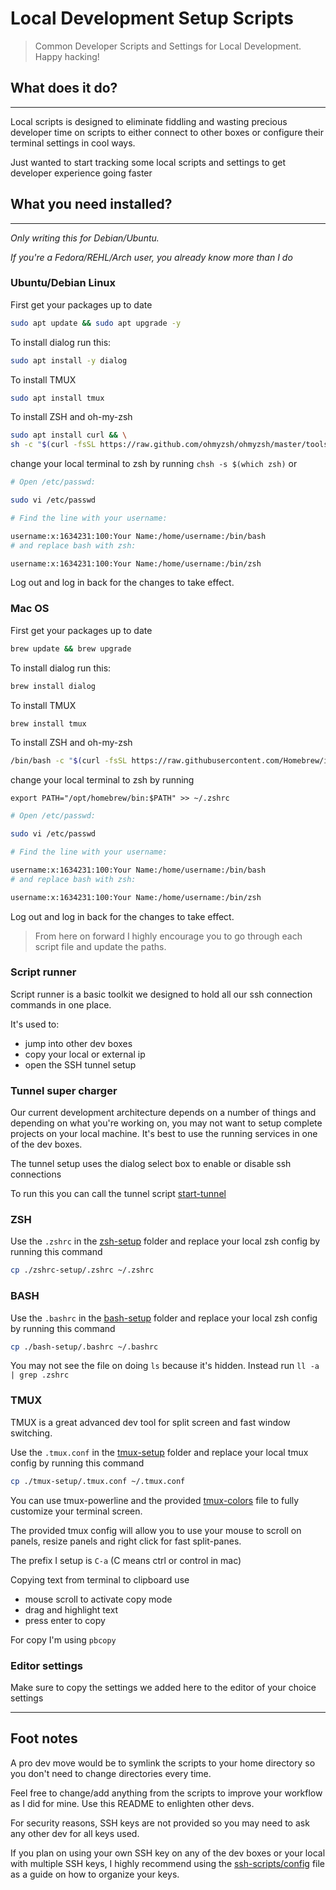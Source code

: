 # Local Development Setup Scripts

> Common Developer Scripts and Settings for Local Development. Happy hacking!

## What does it do?
<hr>

Local scripts is designed to eliminate fiddling and wasting precious developer time on scripts to either connect to other boxes or configure their terminal settings in cool ways.

Just wanted to start tracking some local scripts and settings to get developer experience going faster

## What you need installed?

<hr>

_Only writing this for Debian/Ubuntu._

_If you're a Fedora/REHL/Arch user, you already know more than I do_

### Ubuntu/Debian Linux 
First get your packages up to date

```sh
sudo apt update && sudo apt upgrade -y
```

To install dialog run this:

```sh
sudo apt install -y dialog
```

To install TMUX

```sh
sudo apt install tmux

```

To install ZSH and oh-my-zsh

```sh
sudo apt install curl && \
sh -c "$(curl -fsSL https://raw.github.com/ohmyzsh/ohmyzsh/master/tools/install.sh)"
```

change your local terminal to zsh by running `chsh -s $(which zsh)` or

```sh
# Open /etc/passwd:

sudo vi /etc/passwd

# Find the line with your username:

username:x:1634231:100:Your Name:/home/username:/bin/bash
# and replace bash with zsh:

username:x:1634231:100:Your Name:/home/username:/bin/zsh
```
Log out and log in back for the changes to take effect.

### Mac OS 
First get your packages up to date

```sh
brew update && brew upgrade
```

To install dialog run this:

```sh
brew install dialog
```

To install TMUX

```sh
brew install tmux

```

To install ZSH and oh-my-zsh

```sh
/bin/bash -c "$(curl -fsSL https://raw.githubusercontent.com/Homebrew/install/HEAD/install.sh)"

```

change your local terminal to zsh by running
```
export PATH="/opt/homebrew/bin:$PATH" >> ~/.zshrc
```

```sh
# Open /etc/passwd:

sudo vi /etc/passwd

# Find the line with your username:

username:x:1634231:100:Your Name:/home/username:/bin/bash
# and replace bash with zsh:

username:x:1634231:100:Your Name:/home/username:/bin/zsh
```
Log out and log in back for the changes to take effect.

> From here on forward I highly encourage you to go through each script file and update the paths.

### Script runner

Script runner is a basic toolkit we designed to hold all our ssh connection commands in one place.

It's used to:

- jump into other dev boxes
- copy your local or external ip
- open the SSH tunnel setup

### Tunnel super charger

Our current development architecture depends on a number of things and depending on what you're working on, you may not want to setup complete projects on your local machine. It's best to use the running services in one of the dev boxes.

The tunnel setup uses the dialog select box to enable or disable ssh connections

To run this you can call the tunnel script [start-tunnel](./tunnel-scripts/runner.sh)

### ZSH

Use the `.zshrc` in the [zsh-setup](./zsh-scripts/.zshrc) folder and replace your local zsh config by running this command

```sh
cp ./zshrc-setup/.zshrc ~/.zshrc
```

### BASH

Use the `.bashrc` in the [bash-setup](./bash-scripts/.bashrc) folder and replace your local zsh config by running this command

```sh
cp ./bash-setup/.bashrc ~/.bashrc
```

You may not see the file on doing `ls` because it's hidden. Instead run `ll -a | grep .zshrc`


### TMUX

TMUX is a great advanced dev tool for split screen and fast window switching.

Use the `.tmux.conf` in the [tmux-setup](./tmux-setup/.tmux.conf) folder and replace your local tmux config by running this command

```sh
cp ./tmux-setup/.tmux.conf ~/.tmux.conf
```

You can use tmux-powerline and the provided [tmux-colors](./tmux/tmux_colors.sh) file to fully customize your terminal screen.

The provided tmux config will allow you to use your mouse to scroll on panels, resize panels and right click for fast split-panes.

The prefix I setup is `C-a` (C means ctrl or control in mac)

Copying text from terminal to clipboard use

- mouse scroll to activate copy mode
- drag and highlight text
- press enter to copy

For copy I'm using `pbcopy`

### Editor settings

Make sure to copy the settings we added here to the editor of your choice settings

<hr>

## Foot notes

A pro dev move would be to symlink the scripts to your home directory so you don't need to change directories every time.

Feel free to change/add anything from the scripts to improve your workflow as I did for mine. Use this README to enlighten other devs.

For security reasons, SSH keys are not provided so you may need to ask any other dev for all keys used.

If you plan on using your own SSH key on any of the dev boxes or your local with multiple SSH keys, I highly recommend using the [ssh-scripts/config](./ssh-scripts/config) file as a guide on how to organize your keys.